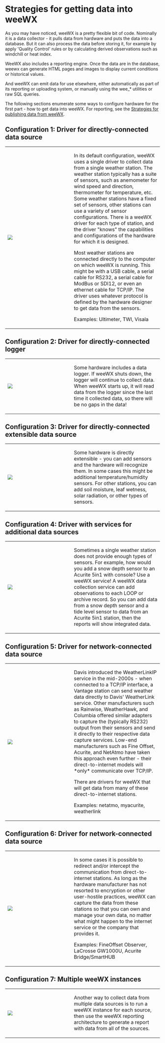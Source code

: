 # Strategies for getting data into weeWX

As you may have noticed, weeWX is a pretty flexible bit of code.  Nominally it is a data collector - it pulls data from hardware and puts the data into a database.  But it can also process the data before storing it, for example by apply 'Quality Control' rules or by calculating derived observations such as windchill or heat index.

WeeWX also includes a reporting engine.  Once the data are in the database, weewx can generate HTML pages and images to display current conditions or historical values.

And weeWX can emit data for use elsewhere, either automatically as part of its reporting or uploading system, or manually using the wee_* utilities or raw SQL queries.

The following sections enumerate some ways to configure hardware for the first part - how to get data into weeWX.  For reporting, see the [Strategies for publishing data from weeWX](dashboards).

## Configuration 1: Driver for directly-connected data source

<table>
<tr>
<td  width="200">
<a href="http://weewx.com/cfg/weewx-data-direct.png">
<img src="http://weewx.com/cfg/weewx-data-direct.png"/>
</a>
</td>
<td>
<p>
In its default configuration, weeWX uses a single driver to collect data from a single weather station.  The weather station typically has a suite of sensors, such as anemometer for wind speed and direction, thermometer for temperature, etc.  Some weather stations have a fixed set of sensors, other stations can use a variety of sensor configurations.  There is a weeWX driver for each type of station, and the driver "knows" the capabilities and configurations of the hardware for which it is designed.
</p>
<p>
Most weather stations are connected directly to the computer on which weeWX is running.  This might be with a USB cable, a serial cable for RS232, a serial cable for ModBus or SDI12, or even an ethernet cable for TCP/IP.  The driver uses whatever protocol is defined by the hardware designer to get data from the sensors.
</p>
<p>
Examples: Ultimeter, TWI, Visala
</p>
</td>
</tr>
</table>


## Configuration 2: Driver for directly-connected logger

<table>
<tr>
<td  width="200">
<a href="http://weewx.com/cfg/weewx-data-logger.png">
<img src="http://weewx.com/cfg/weewx-data-logger.png"/>
</a>
</td>
<td>
<p>
Some hardware includes a data logger.  If weeWX shuts down, the logger will continue to collect data.  When weeWX starts up, it will read data from the logger since the last time it collected data, so there will be no gaps in the data!
</p>
</td>
</tr>
</table>


## Configuration 3: Driver for directly-connected extensible data source

<table>
<tr>
<td  width="200">
<a href="http://weewx.com/cfg/weewx-data-logger-extensible.png">
<img src="http://weewx.com/cfg/weewx-data-logger-extensible.png"/>
</a>
</td>
<td>
<p>
Some hardware is directly extensible - you can add sensors and the hardware will recognize them.  In some cases this might be additional temperature/humidity sensors.  For other stations, you can add soil moisture, leaf wetness, solar radiation, or other types of sensors.
</p>
</td>
</tr>
</table>


## Configuration 4: Driver with services for additional data sources

<table>
<tr>
<td  width="200">
<a href="http://weewx.com/cfg/weewx-data-services.png">
<img src="http://weewx.com/cfg/weewx-data-services.png"/>
</a>
</td>
<td>
<p>
Sometimes a single weather station does not provide enough types of sensors.  For example, how would you add a snow depth sensor to an Acurite 5in1 with console?  Use a weeWX service!  A weeWX data collection service can add observations to each LOOP or archive record.  So you can add data from a snow depth sensor and a tide level sensor to data from an Acurite 5in1 station, then the reports will show integrated data.
</p>
</td>
</tr>
</table>


## Configuration 5: Driver for network-connected data source

<table>
<tr>
<td  width="200">
<a href="http://weewx.com/cfg/weewx-data-cloud.png">
<img src="http://weewx.com/cfg/weewx-data-cloud.png"/>
</a>
</td>
<td>
<p>
Davis introduced the WeatherLinkIP service in the mid-2000s - when connected to a TCP/IP interface, a Vantage station can send weather data directly to Davis' WeatherLink service.  Other manufacturers such as Rainwise, WeatherHawk, and Columbia offered similar adapters to capture the (typically RS232) output from their sensors and send it directly to their respective data capture services.  Low-end manufacturers such as Fine Offset,  Acurite, and NetAtmo have taken this approach even further - their direct-to-internet models will *only* communicate over TCP/IP.

There are drivers for weeWX that will get data from many of these direct-to-internet stations.

Examples: netatmo, myacurite, weatherlink
</p>
</td>
</tr>
</table>


## Configuration 6: Driver for network-connected data source

<table>
<tr>
<td  width="200">
<a href="http://weewx.com/cfg/weewx-data-intercept.png">
<img src="http://weewx.com/cfg/weewx-data-intercept.png"/>
</a>
</td>
<td>
<p>
In some cases it is possible to redirect and/or intercept the communication from direct-to-internet stations.  As long as the hardware manufacturer has not resorted to encryption or other user-hostile practices, weeWX can capture the data from these stations so that you can own and manage your own data, no matter what might happen to the internet service or the company that provides it.

Examples: FineOffset Observer, LaCrosse GW1000U, Acurite Bridge/SmartHUB
</p>
</td>
</tr>
</table>



## Configuration 7: Multiple weeWX instances

<table>
<tr>
<td  width="200">
<a href="http://weewx.com/cfg/weewx-data-multi.png">
<img src="http://weewx.com/cfg/weewx-data-multi.png"/>
</a>
</td>
<td>
<p>
Another way to collect data from multiple data sources is to run a weeWX instance for each source, then use the weeWX reporting architecture to generate a report with data from all of the sources.
</p>
</td>
</tr>
</table>
